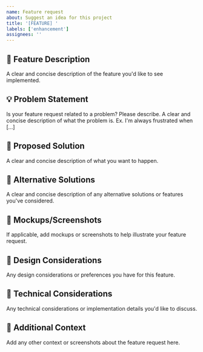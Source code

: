 ```yaml
---
name: Feature request
about: Suggest an idea for this project
title: '[FEATURE] '
labels: ['enhancement']
assignees: ''
---
```


## 🚀 Feature Description

A clear and concise description of the feature you'd like to see implemented.

## 💡 Problem Statement

Is your feature request related to a problem? Please describe. A clear and concise description of what the problem is. Ex. I'm always frustrated when [...]

## 🎯 Proposed Solution

A clear and concise description of what you want to happen.

## 🔄 Alternative Solutions

A clear and concise description of any alternative solutions or features you've considered.

## 📸 Mockups/Screenshots

If applicable, add mockups or screenshots to help illustrate your feature request.

## 🎨 Design Considerations

Any design considerations or preferences you have for this feature.

## 🔧 Technical Considerations

Any technical considerations or implementation details you'd like to discuss.

## 📱 Additional Context

Add any other context or screenshots about the feature request here. 